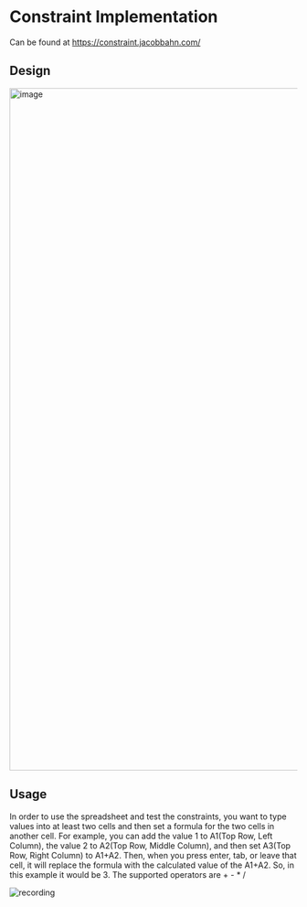 # Constraint Implementation

Can be found at https://constraint.jacobbahn.com/

## Design
<img width="1194" alt="image" src="https://user-images.githubusercontent.com/64383055/167058574-68b02848-be62-4ff3-839a-bc56d379d868.png">


## Usage
In order to use the spreadsheet and test the constraints, you want to type values into at least two cells and then set a formula for the two cells in another cell. For example,
you can add the value 1 to A1(Top Row, Left Column), the value 2 to A2(Top Row, Middle Column), and then set A3(Top Row, Right Column) to A1+A2. Then, when you press enter, tab, or leave that cell, it will replace the formula with the calculated value of the A1+A2. So, in this example it would be 3.
The supported operators are + - * /

![recording](https://user-images.githubusercontent.com/64383055/145898381-36001fb3-61b6-4261-ab1b-b8c0c2d56cc2.gif)
